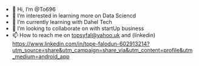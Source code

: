 - 👋 Hi, I’m @To696
- 👀 I’m interested in learning more on Data Sciencd
- 🌱 I’m currently learning with Dahel Tech
- 💞️ I’m looking to collaborate on with startUp business
- 📫 How to reach me on topsyfal@yahoo.uk and (linkedin) https://www.linkedin.com/in/tope-falodun-602913214?utm_source=share&utm_campaign=share_via&utm_content=profile&utm_medium=android_app

<!---
To696/To696 is a ✨ special ✨ repository because its `README.md` (this file) appears on your GitHub profile.
You can click the Preview link to take a look at your changes.
--->
